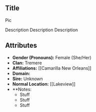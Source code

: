 ## Title


Pic

Description Description Description

## Attributes
*  **Gender (Pronouns):** Female (She/Her)
* **Clan:** Tremere
* **Affiliations:** [[Camarilla New Orleans]]
* **Domain:** 
* **Sire:** Unknown
* **Normal Location:** [[Lakeview]]
* **Notes: 
    - Stuff
    - Stuff
    - Stuff